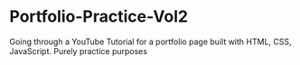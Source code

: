 # Portfolio-Practice-Vol2
Going through a YouTube Tutorial for a portfolio page built with HTML, CSS, JavaScript. Purely practice purposes

